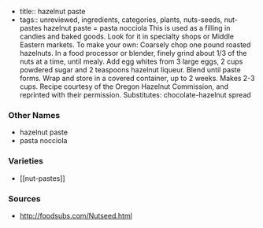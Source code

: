 - title:: hazelnut paste
- tags:: unreviewed, ingredients, categories, plants, nuts-seeds, nut-pastes
hazelnut paste = pasta nocciola This is used as a filling in candies and baked goods. Look for it in specialty shops or Middle Eastern markets. To make your own: Coarsely chop one pound roasted hazelnuts. In a food processor or blender, finely grind about 1/3 of the nuts at a time, until mealy. Add egg whites from 3 large eggs, 2 cups powdered sugar and 2 teaspoons hazelnut liqueur. Blend until paste forms. Wrap and store in a covered container, up to 2 weeks. Makes 2-3 cups. Recipe courtesy of the Oregon Hazelnut Commission, and reprinted with their permission. Substitutes: chocolate-hazelnut spread

### Other Names

* hazelnut paste
* pasta nocciola

### Varieties

* [[nut-pastes]]

### Sources
* http://foodsubs.com/Nutseed.html
